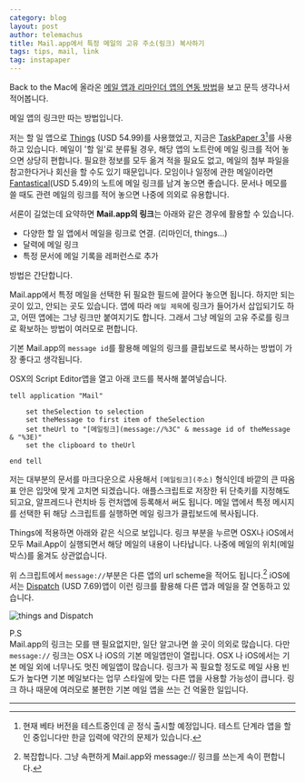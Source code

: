 ```yaml
--- 
category: blog
layout: post
author: telemachus
title: Mail.app에서 특정 메일의 고유 주소(링크) 복사하기
tags: tips, mail, link
tag: instapaper
--- 
```


Back to the Mac에 올라온 [메일 앱과 리마인더 앱의 연동 방법](http://macnews.tistory.com/4279)을 보고 문득 생각나서 적어봅니다. 

메일 앱의 링크만 따는 방법입니다.

저는 할 일 앱으로 [Things](https://itunes.apple.com/kr/app/things/id407951449?mt=12&uo=4&at=10lus3) (USD 54.99)를 사용했었고, 지금은 [TaskPaper 3](http://www.taskpaper.com/)[^1]를 사용하고 있습니다. 메일이 '할 일'로 분류될 경우, 해당 앱의 노트란에 메일 링크를 적어 놓으면 상당히 편합니다. 필요한 정보를 모두 옮겨 적을 필요도 없고, 메일의 첨부 파일을 참고한다거나 회신을 할 수도 있기 때문입니다. 모임이나 일정에 관한 메일이라면 [Fantastical](https://itunes.apple.com/kr/app/fantastical-2-for-iphone-calendar/id718043190?mt=8&uo=4&at=10lus3)(USD 5.49)의 노트에 메일 링크를 남겨 놓으면 좋습니다. 문서나 메모를 쓸 때도 관련 메일의 링크를 적어 놓으면 나중에 의외로 유용합니다.

서론이 길었는데 요약하면 **Mail.app의 링크**는 아래와 같은 경우에 활용할 수 있습니다.

- 다양한 할 일 앱에서 메일을 링크로 연결. (리마인더, things...)
- 달력에 메일 링크
- 특정 문서에 메일 기록을 레퍼런스로 추가    


방법은 간단합니다.

Mail.app에서 특정 메일을 선택한 뒤 필요한 필드에 끌어다 놓으면 됩니다.
하지만 되는 곳이 있고, 안되는 곳도 있습니다. 앱에 따라 `메일 제목`에 링크가 들어가서 삽입되기도 하고, 어떤 앱에는 그냥 링크만 붙여지기도 합니다. 그래서 그냥 메일의 고유 주로를 링크로 확보하는 방법이 여러모로 편합니다.

기본 Mail.app의 `message id`를 활용해 메일의 링크를 클립보드로 복사하는 방법이 가장 좋다고 생각됩니다.

OSX의 Script Editor앱을 열고 아래 코드를 복사해 붙여넣습니다.

	tell application "Mail"
	
		set theSelection to selection
		set theMessage to first item of theSelection
		set theUrl to "[메일링크](message://%3C" & message id of theMessage & "%3E)"
		set the clipboard to theUrl
	
	end tell

저는 대부분의 문서를 마크다운으로 사용해서 `[메일링크](주소)` 형식인데 바깥의 큰 따옴표 안은 입맛에 맞게 고치면 되겠습니다. 애플스크립트로 저장한 뒤 단축키를 지정해도 되고요, 알프레드나 런치바 등 런처앱에 등록해서 써도 됩니다. 메일 앱에서 특정 메시지를 선택한 뒤 해당 스크립트를 실행하면 메일 링크가 클립보드에 복사됩니다.

Things에 적용하면 아래와 같은 식으로 보입니다. 링크 부분을 누르면 OSX나 iOS에서 모두 Mail.App이 실행되면서 해당 메일의 내용이 나타납니다. 나중에 메일의 위치(메일박스)를 옮겨도 상관없습니다.  

위 스크립트에서 `message://`부분은 다른 앱의 url scheme을 적어도 됩니다.[^2] iOS에서는 [Dispatch](https://itunes.apple.com/kr/app/dispatch-email-meets-gtd-textexpander/id642022747?mt=8&uo=4&at=10lus3) (USD 7.69)앱이 이런 링크를 활용해 다른 앱과 메일을 잘 연동하고 있습니다.    

![things and Dispatch](https://farm2.staticflickr.com/1494/25122541234_f20a3e4528_b.jpg)    

P.S  
Mail.app의 링크는 모를 땐 필요없지만, 일단 알고나면 쓸 곳이 의외로 많습니다. 다만 `message://` 링크는 OSX 나 iOS의 기본 메일앱만이 열립니다. OSX 나 iOS에서는 기본 메일 외에 너무나도 멋진 메일앱이 많습니다. 링크가 꼭 필요할 정도로 메일 사용 빈도가 높다면 기본 메일보다는 업무 스타일에 맞는 다른 앱을 사용할 가능성이 큽니다. 링크 하나 때문에 여러모로 불편한 기본 메일 앱을 쓰는 건 억울한 일입니다.


---------

[^1]: 현재 베타 버전을 테스트중인데 곧 정식 출시할 예정입니다. 테스트 단계라 앱을 할인 중입니다만 한글 입력에 약간의 문제가 있습니다.

[^2]: 복잡합니다. 그냥 속편하게 Mail.app와 message:// 링크를 쓰는게 속이 편합니다.
